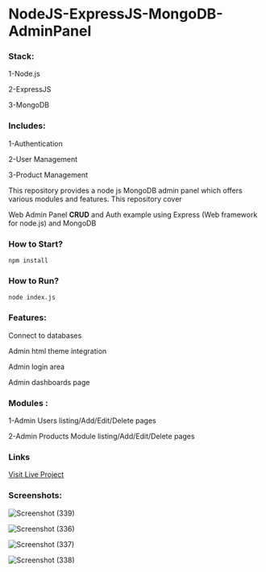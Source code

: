 # NodeJS-ExpressJS-MongoDB-AdminPanel

### Stack:
1-Node.js

2-ExpressJS

3-MongoDB

### Includes:

1-Authentication

2-User Management

3-Product Management


 
This repository provides a node js MongoDB admin panel which offers various modules and features. This repository cover

Web Admin Panel **CRUD** and Auth example using Express (Web framework for node.js) and MongoDB

### How to Start?

```npm install```

### How to Run?

```node index.js```

### Features:

Connect to databases

Admin html theme integration

Admin login area

Admin dashboards page

### Modules :

1-Admin Users listing/Add/Edit/Delete pages


2-Admin Products Module listing/Add/Edit/Delete pages


### Links
[Visit Live Project](https://long-erin-duck-tux.cyclic.app/)


### Screenshots:

![Screenshot (339)](https://github.com/bhavanaarora/expressjs/assets/73920822/0c746e0a-e4e0-4bdd-9da9-a77234007378)



![Screenshot (336)](https://github.com/bhavanaarora/expressjs/assets/73920822/c8ad15d0-8806-4bd2-8ca7-cb9a16219c92)


![Screenshot (337)](https://github.com/bhavanaarora/expressjs/assets/73920822/4d8565c1-c7c6-4cab-872c-696f1d63bb10)


![Screenshot (338)](https://github.com/bhavanaarora/expressjs/assets/73920822/e08e8de9-6683-4e6e-854c-099ec0354f8b)
